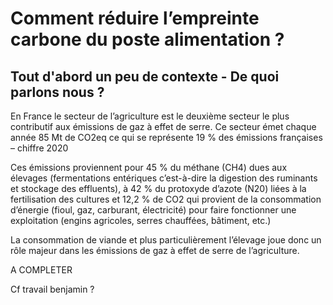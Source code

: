 # Comment réduire l’empreinte carbone du poste alimentation ?

## Tout d'abord un peu de contexte - De quoi parlons nous ?

En France le secteur de l’agriculture est le deuxième secteur le plus contributif aux émissions de gaz à effet de serre. Ce secteur émet chaque année 85 Mt de CO2eq ce qui se représente 19 % des émissions françaises – chiffre 2020

Ces émissions proviennent pour 45 % du méthane (CH4) dues aux élevages (fermentations entériques c’est-à-dire la digestion des ruminants et stockage des effluents), à 42 % du protoxyde d’azote (N20) liées à la fertilisation des cultures et 12,2 % de CO2 qui provient de la consommation d’énergie (fioul, gaz, carburant, électricité) pour faire fonctionner une exploitation (engins agricoles, serres chauffées, bâtiment, etc.)

La consommation de viande et plus particulièrement l’élevage joue donc un rôle majeur dans les émissions de gaz à effet de serre de l’agriculture.

A COMPLETER

Cf travail benjamin ?
